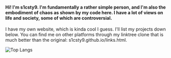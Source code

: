 #### Hi! I'm s1csty9. I'm fundamentally a rather simple person, and I'm also the embodiment of chaos as shown by my code here. I have a lot of views on life and society, some of which are controversial. 
I have my own website, which is kinda cool I guess. I'll list my projects down below. You can find me on other platforms through my linktree clone that is much better than the original: s1csty9.github.io/links.html.

![Top Langs](https://github-readme-stats.vercel.app/api/top-langs/?username=s1csty9&layout=compact&theme=dark)
